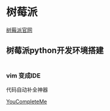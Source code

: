 # 树莓派
[树莓派官网](https://www.raspberrypi.org/)

## 树莓派python开发环境搭建
```bash
```

### vim 变成IDE
代码自动补全神器

[YouCompleteMe](https://github.com/ycm-core/YouCompleteMe)
